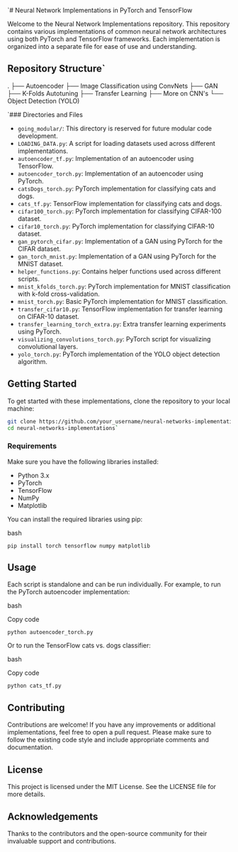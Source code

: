 `# Neural Network Implementations in PyTorch and TensorFlow

Welcome to the Neural Network Implementations repository. This repository contains various implementations of common neural network architectures using both PyTorch and TensorFlow frameworks. Each implementation is organized into a separate file for ease of use and understanding.

## Repository Structure`
.
├── Autoencoder
├── Image Classification using ConvNets
├── GAN 
├── K-Folds Autotuning
├── Transfer Learning 
├── More on CNN's 
└── Object Detection (YOLO)

 `### Directories and Files

- `going_modular/`: This directory is reserved for future modular code development.
- `LOADING_DATA.py`: A script for loading datasets used across different implementations.
- `autoencoder_tf.py`: Implementation of an autoencoder using TensorFlow.
- `autoencoder_torch.py`: Implementation of an autoencoder using PyTorch.
- `catsDogs_torch.py`: PyTorch implementation for classifying cats and dogs.
- `cats_tf.py`: TensorFlow implementation for classifying cats and dogs.
- `cifar100_torch.py`: PyTorch implementation for classifying CIFAR-100 dataset.
- `cifar10_torch.py`: PyTorch implementation for classifying CIFAR-10 dataset.
- `gan_pytorch_cifar.py`: Implementation of a GAN using PyTorch for the CIFAR dataset.
- `gan_torch_mnist.py`: Implementation of a GAN using PyTorch for the MNIST dataset.
- `helper_functions.py`: Contains helper functions used across different scripts.
- `mnist_kfolds_torch.py`: PyTorch implementation for MNIST classification with k-fold cross-validation.
- `mnist_torch.py`: Basic PyTorch implementation for MNIST classification.
- `transfer_cifar10.py`: TensorFlow implementation for transfer learning on CIFAR-10 dataset.
- `transfer_learning_torch_extra.py`: Extra transfer learning experiments using PyTorch.
- `visualizing_convolutions_torch.py`: PyTorch script for visualizing convolutional layers.
- `yolo_torch.py`: PyTorch implementation of the YOLO object detection algorithm.

## Getting Started

To get started with these implementations, clone the repository to your local machine:

```bash
git clone https://github.com/your_username/neural-networks-implementations.git
cd neural-networks-implementations`
```

### Requirements

Make sure you have the following libraries installed:

-   Python 3.x
-   PyTorch
-   TensorFlow
-   NumPy
-   Matplotlib

You can install the required libraries using pip:

bash

`pip install torch tensorflow numpy matplotlib`

Usage
-----

Each script is standalone and can be run individually. For example, to run the PyTorch autoencoder implementation:

bash

Copy code

`python autoencoder_torch.py`

Or to run the TensorFlow cats vs. dogs classifier:

bash

Copy code

`python cats_tf.py`

Contributing
------------

Contributions are welcome! If you have any improvements or additional implementations, feel free to open a pull request. Please make sure to follow the existing code style and include appropriate comments and documentation.

License
-------

This project is licensed under the MIT License. See the LICENSE file for more details.

Acknowledgements
----------------

Thanks to the contributors and the open-source community for their invaluable support and contributions.
